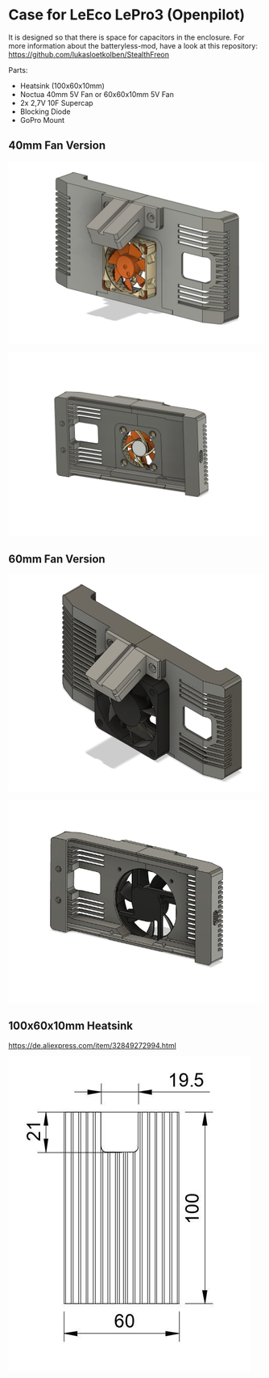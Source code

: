 # Case for LeEco LePro3 (Openpilot)
It is designed so that there is space for capacitors in the enclosure.
For more information about the batteryless-mod, have a look at this repository: 
https://github.com/lukasloetkolben/StealthFreon

Parts:
* Heatsink (100x60x10mm)
* Noctua 40mm 5V Fan or 60x60x10mm 5V Fan 
* 2x 2,7V 10F Supercap
* Blocking Diode
* GoPro Mount

## 40mm Fan Version
![](./images/image1.png)

![](./images/image2.png)
 
## 60mm Fan Version
![](./images/image4.png)

![](./images/image5.png)

## 100x60x10mm Heatsink
https://de.aliexpress.com/item/32849272994.html

![](./images/image3.jpg)
